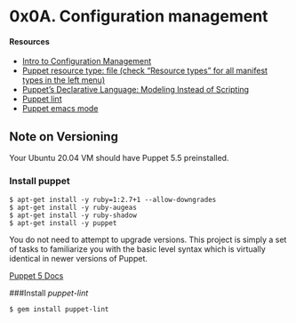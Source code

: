 # 0x0A. Configuration management

#### Resources

- [Intro to Configuration Management](https://www.digitalocean.com/community/tutorials/an-introduction-to-configuration-management)
- [Puppet resource type: file (check “Resource types” for all manifest types in the left menu)](https://www.puppet.com/docs/puppet/5.5/types/file.html)
- [Puppet’s Declarative Language: Modeling Instead of Scripting](https://www.puppet.com/blog)
- [Puppet lint](http://puppet-lint.com/)
- [Puppet emacs mode](https://github.com/voxpupuli/puppet-mode)

## Note on Versioning

Your Ubuntu 20.04 VM should have Puppet 5.5 preinstalled.

### Install puppet

```
$ apt-get install -y ruby=1:2.7+1 --allow-downgrades
$ apt-get install -y ruby-augeas
$ apt-get install -y ruby-shadow
$ apt-get install -y puppet
```

You do not need to attempt to upgrade versions. This project is simply a set of tasks to familiarize you with the basic level syntax which is virtually identical in newer versions of Puppet.

[Puppet 5 Docs](https://www.puppet.com/docs/puppet/5.5/puppet_index.html)

###Install _puppet-lint_

```
$ gem install puppet-lint
```
